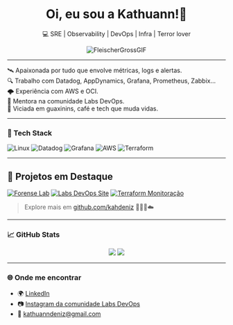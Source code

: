 
<h1 align="center">Oi, eu sou a Kathuann!👾 </h1> 

<p align="center">💻 SRE | Observability | DevOps | Infra | Terror lover</p>

<p align="center">
  <img src="https://media1.tenor.com/m/pMXQrDp5_QUAAAAd/fleischer-gross.gif" alt="FleischerGrossGIF">
</p>



---

🛰️ Apaixonada por tudo que envolve métricas, logs e alertas.  
🔍 Trabalho com Datadog, AppDynamics, Grafana, Prometheus, Zabbix...    
🌩️ Experiência com AWS e OCI.  
🌱 Mentora na comunidade Labs DevOps.  
🦝 Viciada em guaxinins, café e tech que muda vidas.

---

### 🧰 Tech Stack
![Linux](https://img.shields.io/badge/Linux-333?style=for-the-badge&logo=linux)
![Datadog](https://img.shields.io/badge/Datadog-632CA6?style=for-the-badge&logo=datadog)
![Grafana](https://img.shields.io/badge/Grafana-F46800?style=for-the-badge&logo=grafana)
![AWS](https://img.shields.io/badge/AWS-232F3E?style=for-the-badge&logo=amazonaws)
![Terraform](https://img.shields.io/badge/Terraform-623CE4?style=for-the-badge&logo=terraform)

---
## 🌟 Projetos em Destaque

[![Forense Lab](https://img.shields.io/badge/Lab-Análise_Forense-ffd21f?style=for-the-badge)](https://github.com/kahdeniz/analise_de_dados_forenses_em_python)
[![Labs DevOps Site](https://img.shields.io/badge/LabsDevOps-Community_Website-1f4260?style=for-the-badge)](https://github.com/kahdeniz/labs-devops-site)
[![Terraform Monitoração](https://img.shields.io/badge/IaC-Datadog_Monitoring-632CA6?style=for-the-badge)](https://github.com/kahdeniz/terraform-datadog-monitors)


> Explore mais em [github.com/kahdeniz](https://github.com/kahdeniz) 🕵️‍♀️🧪☁️
---

### 📈 GitHub Stats

<p align="center">
  <img src="https://github-readme-stats.vercel.app/api?username=kahdeniz&show_icons=true&theme=tokyonight&count_private=true" />
  <img src="https://github-readme-stats.vercel.app/api/top-langs/?username=kahdeniz&layout=compact&theme=tokyonight" />
</p>

---

### 🌐 Onde me encontrar

- 🌍 [LinkedIn](https://www.linkedin.com/in/kahdeniz)
- 📷 [Instagram da comunidade Labs DevOps](https://www.instagram.com/labs.devops)
- 📩 kathuanndeniz@gmail.com

